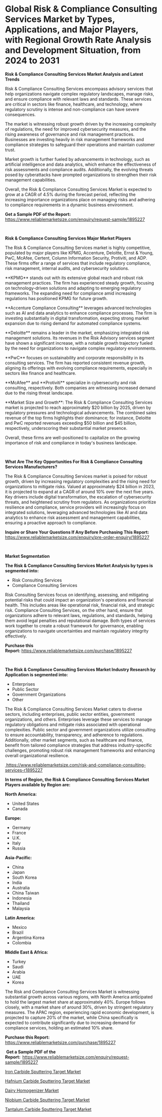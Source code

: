 <p><h1>Global Risk & Compliance Consulting Services Market by Types, Applications, and Major Players, with Regional Growth Rate Analysis and Development Situation, from 2024 to 2031</h1></p><p><strong>Risk & Compliance Consulting Services Market Analysis and Latest Trends</strong></p>
<p><p>Risk & Compliance Consulting Services encompass advisory services that help organizations navigate complex regulatory landscapes, manage risks, and ensure compliance with relevant laws and standards. These services are critical in sectors like finance, healthcare, and technology, where regulatory scrutiny is intense and non-compliance can have severe consequences. </p><p>The market is witnessing robust growth driven by the increasing complexity of regulations, the need for improved cybersecurity measures, and the rising awareness of governance and risk management practices. Businesses are investing heavily in risk management frameworks and compliance strategies to safeguard their operations and maintain customer trust. </p><p>Market growth is further fueled by advancements in technology, such as artificial intelligence and data analytics, which enhance the effectiveness of risk assessments and compliance audits. Additionally, the evolving threats posed by cyberattacks have prompted organizations to strengthen their risk management capabilities. </p><p>Overall, the Risk & Compliance Consulting Services Market is expected to grow at a CAGR of 4.5% during the forecast period, reflecting the increasing importance organizations place on managing risks and adhering to compliance requirements in a dynamic business environment.</p></p>
<p><strong>Get a Sample PDF of the Report:&nbsp;</strong> <a href="https://www.reliablemarketsize.com/enquiry/request-sample/1895227?utm_campaign=1590&utm_medium=2&utm_source=Github&utm_content=ia&utm_term=24102024&utm_id=risk-compliance-consulting-services">https://www.reliablemarketsize.com/enquiry/request-sample/1895227</a></p>
<p>&nbsp;</p>
<p><strong>Risk & Compliance Consulting Services Major Market Players</strong></p>
<p><p>The Risk & Compliance Consulting Services market is highly competitive, populated by major players like KPMG, Accenture, Deloitte, Ernst & Young, PwC, McAfee, Certent, Column Information Security, Protiviti, and ADP. These firms offer a range of services that include regulatory compliance, risk management, internal audits, and cybersecurity solutions.</p><p>**KPMG** stands out with its extensive global reach and robust risk management practices. The firm has experienced steady growth, focusing on technology-driven solutions and adapting to emerging regulatory frameworks. The expanding need for compliance amid increasing regulations has positioned KPMG for future growth.</p><p>**Accenture Compliance Consulting** leverages advanced technologies such as AI and data analytics to enhance compliance processes. The firm is investing substantially in digital transformation, expecting strong market expansion due to rising demand for automated compliance systems.</p><p>**Deloitte** remains a leader in the market, emphasizing integrated risk management solutions. Its revenues in the Risk Advisory services segment have shown a significant increase, with a notable growth trajectory fueled by the need for organizations to navigate complex regulatory environments.</p><p>**PwC** focuses on sustainability and corporate responsibility in its consulting services. The firm has reported consistent revenue growth, aligning its offerings with evolving compliance requirements, especially in sectors like finance and healthcare.</p><p>**McAfee** and **Protiviti** specialize in cybersecurity and risk consulting, respectively. Both companies are witnessing increased demand due to the rising threat landscape.</p><p>**Market Size and Growth**: The Risk & Compliance Consulting Services market is projected to reach approximately $20 billion by 2025, driven by regulatory pressures and technological advancements. The combined sales revenue of the top firms highlights their dominance; for instance, Deloitte and PwC reported revenues exceeding $50 billion and $45 billion, respectively, underscoring their substantial market presence. </p><p>Overall, these firms are well-positioned to capitalize on the growing importance of risk and compliance in today's business landscape.</p></p>
<p>&nbsp;</p>
<p><strong>What Are The Key Opportunities For Risk & Compliance Consulting Services Manufacturers?</strong></p>
<p><p>The Risk & Compliance Consulting Services market is poised for robust growth, driven by increasing regulatory complexities and the rising need for organizations to mitigate risks. Valued at approximately $24 billion in 2023, it is projected to expand at a CAGR of around 10% over the next five years. Key drivers include digital transformation, the escalation of cybersecurity threats, and heightened scrutiny from regulators. As organizations prioritize resilience and compliance, service providers will increasingly focus on integrated solutions, leveraging advanced technologies like AI and data analytics to enhance risk assessment and management capabilities, ensuring a proactive approach to compliance.</p></p>
<p><strong>Inquire or Share Your Questions If Any Before Purchasing This Report:</strong> <a href="https://www.reliablemarketsize.com/enquiry/pre-order-enquiry/1895227?utm_campaign=1590&utm_medium=2&utm_source=Github&utm_content=ia&utm_term=24102024&utm_id=risk-compliance-consulting-services">https://www.reliablemarketsize.com/enquiry/pre-order-enquiry/1895227</a></p>
<p>&nbsp;</p>
<p><strong>Market Segmentation</strong></p>
<p><strong>The Risk & Compliance Consulting Services Market Analysis by types is segmented into:</strong></p>
<p><ul><li>Risk Consulting Services</li><li>Compliance Consulting Services</li></ul></p>
<p><p>Risk Consulting Services focus on identifying, assessing, and mitigating potential risks that could impact an organization's operations and financial health. This includes areas like operational risk, financial risk, and strategic risk. Compliance Consulting Services, on the other hand, ensure that organizations adhere to relevant laws, regulations, and standards, helping them avoid legal penalties and reputational damage. Both types of services work together to create a robust framework for governance, enabling organizations to navigate uncertainties and maintain regulatory integrity effectively.</p></p>
<p><strong>Purchase this Report:&nbsp;</strong><a href="https://www.reliablemarketsize.com/purchase/1895227?utm_campaign=1590&utm_medium=2&utm_source=Github&utm_content=ia&utm_term=24102024&utm_id=risk-compliance-consulting-services">https://www.reliablemarketsize.com/purchase/1895227</a></p>
<p>&nbsp;</p>
<p><strong>The Risk & Compliance Consulting Services Market Industry Research by Application is segmented into:</strong></p>
<p><ul><li>Enterprises</li><li>Public Sector</li><li>Government Organizations</li><li>Other</li></ul></p>
<p><p>The Risk & Compliance Consulting Services Market caters to diverse sectors, including enterprises, public sector entities, government organizations, and others. Enterprises leverage these services to manage regulatory obligations and mitigate risks associated with operational complexities. Public sector and government organizations utilize consulting to ensure accountability, transparency, and adherence to regulations. Additionally, other market segments, such as healthcare and finance, benefit from tailored compliance strategies that address industry-specific challenges, promoting robust risk management frameworks and enhancing overall organizational resilience.</p></p>
<p><a href="https://www.reliablemarketsize.com/risk-and-compliance-consulting-services-r1895227?utm_campaign=1590&utm_medium=2&utm_source=Github&utm_content=ia&utm_term=24102024&utm_id=risk-compliance-consulting-services">&nbsp;https://www.reliablemarketsize.com/risk-and-compliance-consulting-services-r1895227</a></p>
<p><strong>In terms of Region, the Risk & Compliance Consulting Services Market Players available by Region are:</strong></p>
<p>
    <p> <strong> North America: </strong>
        <ul>
            <li>United States</li>
            <li>Canada</li>
        </ul>
        </p> 
    <p> <strong> Europe: </strong>
        <ul>
            <li>Germany</li>
            <li>France</li>
            <li>U.K.</li>
            <li>Italy</li>
            <li>Russia</li>
        </ul>
        </p> 
    <p> <strong> Asia-Pacific: </strong>
        <ul>
            <li>China</li>
            <li>Japan</li>
            <li>South Korea</li>
            <li>India</li>
            <li>Australia</li>
            <li>China Taiwan</li>
            <li>Indonesia</li>
            <li>Thailand</li>
            <li>Malaysia</li>
        </ul>
        </p> 
    <p> <strong> Latin America: </strong>
        <ul>
            <li>Mexico</li>
            <li>Brazil</li>
            <li>Argentina Korea</li>
            <li>Colombia</li>
        </ul>
        </p> 
    <p> <strong> Middle East & Africa: </strong>
        <ul>
            <li>Turkey</li>
            <li>Saudi</li>
            <li>Arabia</li>
            <li>UAE</li>
            <li>Korea</li>
        </ul>
    </p>
    </p>
<p><p>The Risk and Compliance Consulting Services Market is witnessing substantial growth across various regions, with North America anticipated to hold the largest market share at approximately 40%. Europe follows closely, with a market share of around 30%, driven by stringent regulatory measures. The APAC region, experiencing rapid economic development, is projected to capture 20% of the market, while China specifically is expected to contribute significantly due to increasing demand for compliance services, holding an estimated 10% share.</p></p>
<p><strong>Purchase this Report: </strong><a href="https://www.reliablemarketsize.com/purchase/1895227?utm_campaign=1590&utm_medium=2&utm_source=Github&utm_content=ia&utm_term=24102024&utm_id=risk-compliance-consulting-services">https://www.reliablemarketsize.com/purchase/1895227</a></p>
<p>&nbsp;<strong>Get a Sample PDF of the Report:&nbsp;&nbsp;</strong><a href="https://www.reliablemarketsize.com/enquiry/request-sample/1895227?utm_campaign=1590&utm_medium=2&utm_source=Github&utm_content=ia&utm_term=24102024&utm_id=risk-compliance-consulting-services">https://www.reliablemarketsize.com/enquiry/request-sample/1895227</a></p>
<p><strong></strong></p>
<p><p><a href="https://www.linkedin.com/pulse/iron-carbide-sputtering-target-market-segmentation-applications-fhoce?utm_campaign=1590&utm_medium=2&utm_source=Github&utm_content=ia&utm_term=24102024&utm_id=risk-compliance-consulting-services">Iron Carbide Sputtering Target Market</a></p><p><a href="https://www.linkedin.com/pulse/opportunities-challenges-hafnium-carbide-sputtering-target-market-ieo6e?utm_campaign=1590&utm_medium=2&utm_source=Github&utm_content=ia&utm_term=24102024&utm_id=risk-compliance-consulting-services">Hafnium Carbide Sputtering Target Market</a></p><p><a href="https://issuu.com/reportprime-2/docs/dairy-homogenizer-market-size-2030._b906dec89fba65?utm_campaign=1590&utm_medium=2&utm_source=Github&utm_content=ia&utm_term=24102024&utm_id=risk-compliance-consulting-services">Dairy Homogenizer Market</a></p><p><a href="https://www.linkedin.com/pulse/future-trends-global-niobium-carbide-sputtering-target-market-axzwe?utm_campaign=1590&utm_medium=2&utm_source=Github&utm_content=ia&utm_term=24102024&utm_id=risk-compliance-consulting-services">Niobium Carbide Sputtering Target Market</a></p><p><a href="https://www.linkedin.com/pulse/tantalum-carbide-sputtering-target-market-pulse-84-expansion-r6cpe?utm_campaign=1590&utm_medium=2&utm_source=Github&utm_content=ia&utm_term=24102024&utm_id=risk-compliance-consulting-services">Tantalum Carbide Sputtering Target Market</a></p></p>